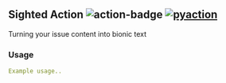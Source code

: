 ## Sighted Action <img alt="action-badge" src="https://img.shields.io/badge/Sighted Action-white?logo=github-actions&label=GitHub%20Action&labelColor=white&color=0064D7"> <a href="https://github.com/lnxpy/pyaction"><img alt="pyaction" src="https://img.shields.io/badge/PyAction-white?label=Made%20with&labelColor=white&color=0064D7"></a>

Turning your issue content into bionic text

### Usage
```yml
Example usage..
```
